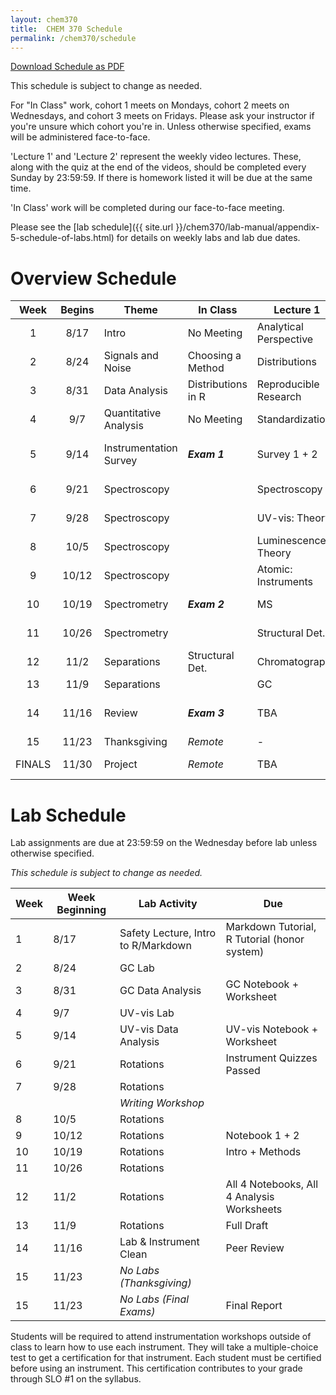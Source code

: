 ```yaml
---
layout: chem370
title:  CHEM 370 Schedule
permalink: /chem370/schedule
---
```


<a class="quicklink" href="https://github.com/alphonse/alphonse.github.io/raw/master/chem370/pdf/schedule.pdf" target="blank">Download Schedule as  PDF</a>

This schedule is subject to change as needed.

For "In Class" work, cohort 1 meets on Mondays, cohort 2 meets on Wednesdays, and cohort 3 meets on Fridays.  Please ask your instructor if you're unsure which cohort you're in.  Unless otherwise specified, exams will be administered face-to-face.

'Lecture 1' and 'Lecture 2' represent the weekly video lectures.  These, along with the quiz at the end of the videos, should be completed every Sunday by 23:59:59.  If there is homework listed it will be due at the same time.

'In Class' work will be completed during our face-to-face meeting.

Please see the [lab schedule]({{ site.url }}/chem370/lab-manual/appendix-5-schedule-of-labs.html) for details on weekly labs and lab due dates.

# Overview Schedule

|  Week  | Begins | Theme                  | In Class           | Lecture 1              | Lecture 2           | Lab                 | HW                       |
|:------:|:------:| ---------------------- | ------------------ | ---------------------- | ------------------- | ------------------- | ------------------------ |
|   1    |  8/17  | Intro                  | No Meeting         | Analytical Perspective | Analyst's Toolbox   | Intro + Safety      |                          |
|   2    |  8/24  | Signals and Noise      | Choosing a Method  | Distributions          | Errors and CIs      | GC Lab 1            |                          |
|   3    |  8/31  | Data Analysis          | Distributions in R | Reproducible Research  | QA/QC + Standards   | GC Data @ Home      |                          |
|   4    |  9/7   | Quantitative Analysis  | No Meeting         | Standardization        | Blanks              | UV-vis              |                          |
|   5    |  9/14  | Instrumentation Survey | ***Exam 1***       | Survey 1 + 2           | Survey 3 + 4        | UV-vis Data @ Home  |                          |
|   6    |  9/21  | Spectroscopy           |                    | Spectroscopy           | Optics              | Rotations           | ***Instrument Quizzes*** |
|   7    |  9/28  | Spectroscopy           |                    | UV-vis: Theory         | UV-vis: Instruments | Rotations           |                          |
|   8    |  10/5  | Spectroscopy           |                    | Luminescence: Theory   | Atomic: Theory      | Rotations           |                          |
|   9    | 10/12  | Spectroscopy           |                    | Atomic: Instruments    | FT-IR               | Rotations           |                          |
|   10   | 10/19  | Spectrometry           | ***Exam 2***       | MS                     | Structural Det.     | Rotations           |                          |
|   11   | 10/26  | Spectrometry           |                    | Structural Det.        | Structural Det.     | Rotations           |                          |
|   12   |  11/2  | Separations            | Structural Det.    | Chromatography         | LC                  | Rotations           |                          |
|   13   |  11/9  | Separations            |                    | GC                     | TBA                 | Rotations           |                          |
|   14   | 11/16  | Review                 | ***Exam 3***       | TBA                    | TBA                 | Rotations + Cleanup |                          |
|   15   | 11/23  | Thanksgiving           | *Remote*           | -                      | -                   | -                   | ***Exam 4***             |
| FINALS | 11/30  | Project                | *Remote*           | TBA                    | TBA                 | Final Paper         |                          |

# Lab Schedule

Lab assignments are due at 23:59:59 on the Wednesday before lab unless otherwise specified.

*This schedule is subject to change as needed.*

| Week | Week Beginning | Lab Activity                        | Due                                          |
| ---- | -------------- | ----------------------------------- | -------------------------------------------- |
| 1    | 8/17           | Safety Lecture, Intro to R/Markdown | Markdown Tutorial, R Tutorial (honor system) |
| 2    | 8/24           | GC Lab                              |                                              |
| 3    | 8/31           | GC Data Analysis                    | GC Notebook + Worksheet                      |
| 4    | 9/7            | UV-vis Lab                          |                                              |
| 5    | 9/14           | UV-vis Data Analysis                | UV-vis Notebook + Worksheet                  |
| 6    | 9/21           | Rotations                           | Instrument Quizzes Passed                    |
| 7    | 9/28           | Rotations                           |                                              |
|      |                | *Writing Workshop*                  |                                              |
| 8    | 10/5           | Rotations                           |                                              |
| 9    | 10/12          | Rotations                           | Notebook 1 + 2                               |
| 10   | 10/19          | Rotations                           | Intro + Methods                              |
| 11   | 10/26          | Rotations                           |                                              |
| 12   | 11/2           | Rotations                           | All 4 Notebooks, All 4 Analysis Worksheets   |
| 13   | 11/9           | Rotations                           | Full Draft                                   |
| 14   | 11/16          | Lab & Instrument Clean              | Peer Review                                  |
| 15   | 11/23          | *No Labs (Thanksgiving)*            |                                              |
| 15   | 11/23          | *No Labs (Final Exams)*             | Final Report                                 |


Students will be required to attend instrumentation workshops outside of class to learn how to use each instrument.  They will take a multiple-choice test to get a certification for that instrument.  Each student must be certified before using an instrument.  This certification contributes to your grade through SLO #1 on the syllabus.

